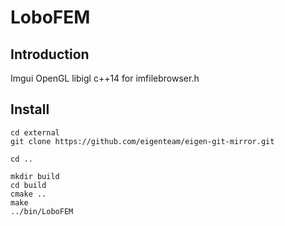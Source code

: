 # LoboFEM
## Introduction
Imgui OpenGL libigl c++14 for imfilebrowser.h
## Install

    cd external
    git clone https://github.com/eigenteam/eigen-git-mirror.git

    cd ..

    mkdir build
    cd build
    cmake ..
    make
    ../bin/LoboFEM
